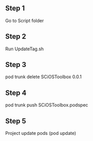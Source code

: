 ## Step 1

Go to Script folder

## Step 2

Run UpdateTag.sh

## Step 3

pod trunk delete SCiOSToolbox 0.0.1

## Step 4

pod trunk push SCiOSToolbox.podspec

## Step 5

Project update pods (pod update)
